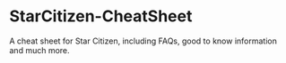 # StarCitizen-CheatSheet
A cheat sheet for Star Citizen, including FAQs, good to know information and much more.
